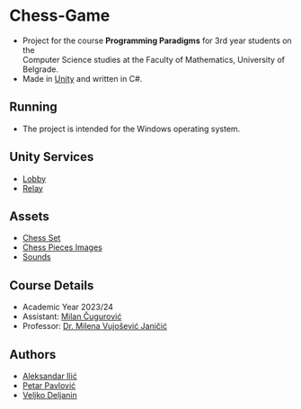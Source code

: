 # Chess-Game
- Project for the course **Programming Paradigms** for 3rd year students on the  
Computer Science studies at the Faculty of Mathematics, University of Belgrade.
- Made in [Unity](https://unity.com/) and written in C#.

## Running
- The project is intended for the Windows operating system.

## Unity Services
- [Lobby](https://unity.com/products/lobby)
- [Relay](https://unity.com/products/relay)

## Assets
- [Chess Set](https://assetstore.unity.com/packages/3d/props/low-poly-chess-set-board-and-timer-216547)
- [Chess Pieces Images](https://commons.wikimedia.org/wiki/Category:SVG_chess_pieces)
- [Sounds](https://www.chess.com/forum/view/general/chessboard-sound-files?page=2#comment-89885805)

## Course Details
- Academic Year 2023/24
- Assistant: [Milan Čugurović](http://poincare.matf.bg.ac.rs/~milan.cugurovic/)
- Professor: [Dr. Milena Vujošević Janičić](http://poincare.matf.bg.ac.rs/~milena/)

## Authors
- [Aleksandar Ilić](https://github.com/acailic02)
- [Petar Pavlović](https://github.com/PetarP02)
- [Veljko Deljanin](https://github.com/VeljkoDeljanin)
